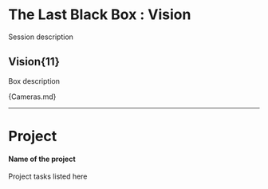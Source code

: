 # The Last Black Box : Vision
Session description

## Vision{11}
Box description

{Cameras.md}

---

# Project
#### Name of the project
Project tasks listed here

